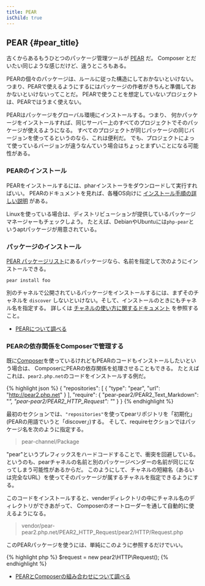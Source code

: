 ```yaml
---
title: PEAR
isChild: true
---
```


## PEAR {#pear_title}

古くからあるもうひとつのパッケージ管理ツールが [PEAR][1] だ。
Composer とだいたい同じような感じだけど、違うところもある。

PEARの個々のパッケージは、ルールに従った構造にしておかないといけない。
つまり、PEARで使えるようにするにはパッケージの作者がきちんと準備しておかないといけないってことだ。
PEARで使うことを想定していないプロジェクトは、PEARではうまく使えない。

PEARはパッケージをグローバル環境にインストールする。つまり、
何かパッケージをインストールすれば、同じサーバー上のすべてのプロジェクトでそのパッケージが使えるようになる。
すべてのプロジェクトが同じパッケージの同じバージョンを使ってるというのなら、これは便利だ。
でも、プロジェクトによって使っているバージョンが違うなんていう場合はちょっとまずいことになる可能性がある。

### PEARのインストール

PEARをインストールするには、pharインストーラをダウンロードして実行すればいい。
PEARのドキュメントを見れば、各種OS向けに
[インストール手順の詳しい説明][2] がある。

Linuxを使っている場合は、ディストリビューションが提供しているパッケージマネージャーもチェックしよう。
たとえば、DebianやUbuntuには``php-pear``というaptパッケージが用意されている。

### パッケージのインストール

[PEAR パッケージリスト][3]にあるパッケージなら、名前を指定して次のようにインストールできる。

    pear install foo
    
別のチャネルで公開されているパッケージをインストールするには、まずそのチャネルを
`discover` しないといけない。そして、インストールのときにもチャネル名を指定する。
詳しくは [チャネルの使い方に関するドキュメント][4] を参照すること。

* [PEARについて調べる][1]

### PEARの依存関係をComposerで管理する

既に[Composer][5]を使っているけれどもPEARのコードもインストールしたいという場合は、
ComposerにPEARの依存関係を処理させることもできる。
たとえばこれは、`pear2.php.net`のコードをインストールする例だ。

{% highlight json %}
{
    "repositories": [
        {
            "type": "pear",
            "url": "http://pear2.php.net"
        }
    ],
    "require": {
        "pear-pear2/PEAR2_Text_Markdown": "*",
        "pear-pear2/PEAR2_HTTP_Request": "*"
    }
}
{% endhighlight %}

最初のセクションでは、`"repositories"`を使ってpearリポジトリを「初期化」
(PEARの用語でいうと「discover」)する。
そして、requireセクションではパッケージ名を次のように指定する。

> pear-channel/Package

"pear"というプレフィックスをハードコードすることで、衝突を回避している。
というのも、pearチャネルの名前と別のパッケージベンダーの名前が同じになってしまう可能性があるからだ。
このようにして、チャネルの短縮名（あるいは完全なURL）を使ってそのパッケージが属するチャネルを指定できるようにする。

このコードをインストールすると、venderディレクトリの中にチャネル名のディレクトリができあがって、
Composerのオートローダーを通して自動的に使えるようになる。

> vendor/pear-pear2.php.net/PEAR2_HTTP_Request/pear2/HTTP/Request.php

このPEARパッケージを使うには、単純にこのように参照するだけでいい。

{% highlight php %}
$request = new pear2\HTTP\Request();
{% endhighlight %}

* [PEARとComposerの組み合わせについて調べる][6]

[1]: http://pear.php.net/
[2]: http://pear.php.net/manual/en/installation.getting.php
[3]: http://pear.php.net/packages.php
[4]: http://pear.php.net/manual/en/guide.users.commandline.channels.php
[5]: /#composer_と_packagist
[6]: http://getcomposer.org/doc/05-repositories.md#pear
